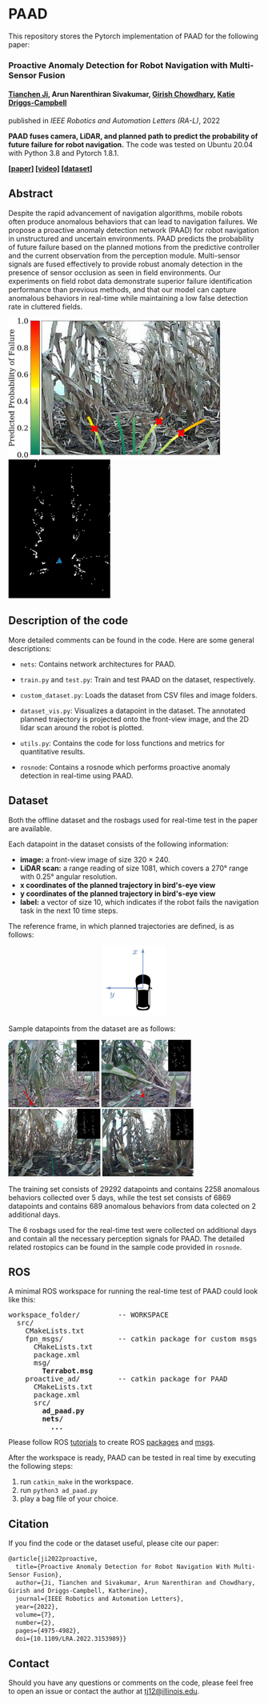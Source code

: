 # PAAD
This repository stores the Pytorch implementation of PAAD for the following paper:

### Proactive Anomaly Detection for Robot Navigation with Multi-Sensor Fusion

#### [Tianchen Ji](https://tianchenji.github.io/), Arun Narenthiran Sivakumar, [Girish Chowdhary](http://daslab.illinois.edu/), [Katie Driggs-Campbell](https://krdc.web.illinois.edu/)

published in *IEEE Robotics and Automation Letters (RA-L)*, 2022

**PAAD fuses camera, LiDAR, and planned path to predict the probability of future failure for robot navigation.** The code was tested on Ubuntu 20.04 with Python 3.8 and Pytorch 1.8.1.

**[\[paper\]](https://ieeexplore.ieee.org/document/9720937) [\[video\]](https://youtu.be/7jFLdpNEiXM) [\[dataset\]](https://uofi.box.com/s/n1qhun9u7lwgtgeyb6hd0tzxpbyxgpl7)**

## Abstract
Despite the rapid advancement of navigation algorithms, mobile robots often produce anomalous behaviors that can lead to navigation failures. We propose a proactive anomaly detection network (PAAD) for robot navigation in unstructured and uncertain environments. PAAD predicts the probability of future failure based on the planned motions from the predictive controller and the current observation from the perception module. Multi-sensor signals are fused effectively to provide robust anomaly detection in the presence of sensor occlusion as seen in field environments. Our experiments on field robot data demonstrate superior failure identification performance than previous methods, and that our model can capture anomalous behaviors in real-time while maintaining a low false detection rate in cluttered fields.

<img src="/figures/sample_trajectory.png" height="280" /><img src="/figures/sample_lidar.png" height="278" />

## Description of the code
More detailed comments can be found in the code. Here are some general descriptions:
* `nets`: Contains network architectures for PAAD.

* `train.py` and `test.py`: Train and test PAAD on the dataset, respectively.

* `custom_dataset.py`: Loads the dataset from CSV files and image folders.

* `dataset_vis.py`: Visualizes a datapoint in the dataset. The annotated planned trajectory is projected onto the front-view image, and the 2D lidar scan around the robot is plotted.

* `utils.py`: Contains the code for loss functions and metrics for quantitative results.

* `rosnode`: Contains a rosnode which performs proactive anomaly detection in real-time using PAAD.

## Dataset
Both the offline dataset and the rosbags used for real-time test in the paper are available.

Each datapoint in the dataset consists of the following information:
* **image:** a front-view image of size 320 × 240.
* **LiDAR scan:** a range reading of size 1081, which covers a 270° range with 0.25° angular resolution.
* **x coordinates of the planned trajectory in bird's-eye view**
* **y coordinates of the planned trajectory in bird's-eye view**
* **label:** a vector of size 10, which indicates if the robot fails the navigation task in the next 10 time steps.

The reference frame, in which planned trajectories are defined, is as follows:

<p align="center">
  <img src="/figures/reference_frame.png" height="140" />
</p>

Sample datapoints from the dataset are as follows:

<img src="/figures/dataset_failure_1.png" height="135" /> <img src="/figures/dataset_failure_2.png" height="135" /> <img src="/figures/dataset_normal_1.png" height="135" /> <img src="/figures/dataset_normal_2.png" height="135" />

The training set consists of 29292 datapoints and contains 2258 anomalous behaviors collected over 5 days, while the test set consists of 6869 datapoints and contains 689 anomalous behaviors from data colected on 2 additional days.

The 6 rosbags used for the real-time test were collected on additional days and contain all the necessary perception signals for PAAD. The detailed related rostopics can be found in the sample code provided in `rosnode`.

## ROS
A minimal ROS workspace for running the real-time test of PAAD could look like this:
<pre>
workspace_folder/         -- WORKSPACE
  src/
    CMakeLists.txt
    fpn_msgs/             -- catkin package for custom msgs
      CMakeLists.txt
      package.xml
      msg/
        <b>Terrabot.msg</b>
    proactive_ad/         -- catkin package for PAAD
      CMakeLists.txt
      package.xml
      src/
        <b>ad_paad.py</b>
        <b>nets/</b>
          <b>...</b>
</pre>
Please follow ROS [tutorials](http://wiki.ros.org/ROS/Tutorials) to create ROS [packages](http://wiki.ros.org/ROS/Tutorials/CreatingPackage) and [msgs](http://wiki.ros.org/ROS/Tutorials/CreatingMsgAndSrv).

After the workspace is ready, PAAD can be tested in real time by executing the following steps:
1. run `catkin_make` in the workspace.
2. run `python3 ad_paad.py`
3. play a bag file of your choice.


## Citation
If you find the code or the dataset useful, please cite our paper:
```
@article{ji2022proactive,
  title={Proactive Anomaly Detection for Robot Navigation With Multi-Sensor Fusion},
  author={Ji, Tianchen and Sivakumar, Arun Narenthiran and Chowdhary, Girish and Driggs-Campbell, Katherine},
  journal={IEEE Robotics and Automation Letters},
  year={2022},
  volume={7},
  number={2},
  pages={4975-4982},
  doi={10.1109/LRA.2022.3153989}}
```

## Contact
Should you have any questions or comments on the code, please feel free to open an issue or contact the author at tj12@illinois.edu.
